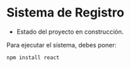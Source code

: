 <h1>Sistema de Registro</h1>

- Estado del proyecto en construcción.
  
Para ejecutar el sistema, debes poner:

```npm install react```

